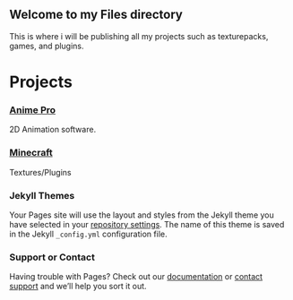 ## Welcome to my Files directory

This is where i will be publishing all my projects such as texturepacks, games, and plugins.
# Projects

### [Anime Pro](https://github.com/wildmaster84/files/tree/master/AnimePro)
2D Animation software.

### [Minecraft](https://github.com/wildmaster84/files/tree/master/AnimePro)
Textures/Plugins


### Jekyll Themes

Your Pages site will use the layout and styles from the Jekyll theme you have selected in your [repository settings](https://github.com/wildmaster84/files/settings). The name of this theme is saved in the Jekyll `_config.yml` configuration file.

### Support or Contact

Having trouble with Pages? Check out our [documentation](https://docs.github.com/categories/github-pages-basics/) or [contact support](https://github.com/contact) and we’ll help you sort it out.
